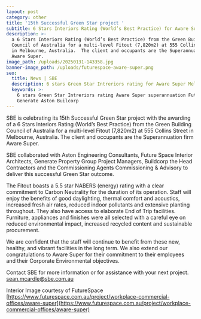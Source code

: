 ```yaml
---
layout: post
category: other
title: '15th Successful Green Star project '
subtitle: 6 Stars Interiors Rating (World’s Best Practice) for Aware Super
description: >-
  a 6 Stars Interiors Rating (World’s Best Practice) from the Green Building
  Council of Australia for a multi-level Fitout (7,820m2) at 555 Collins Street
  in Melbourne, Australia.  The client and occupants are the Superannuation firm
  Aware Super.
image_path: /uploads/20250131-143358.jpg
banner-image_path: /uploads/futurespace-aware-super.png
seo:
  title: News | SBE
  description: 6 stars Green Star Intreriors rating for Aware Super Melbourne
  keywords: >-
    6 stars Green Star Intreriors rating Aware Super superannuation FutureSpace 
    Generate Aston Builcorp
---
```

SBE is celebrating its 15th Successful Green Star project with the awarding of a 6 Stars Interiors Rating (World’s Best Practice) from the Green Building Council of Australia for a multi-level Fitout (7,820m2) at 555 Collins Street in Melbourne, Australia.  The client and occupants are the Superannuation firm Aware Super.

SBE collaborated with Aston Engineering Consultants, Future Space Interior Architects, Generate Property Group Project Managers, Buildcorp the Head Contractors and the Commissioning Agents Commissioning & Advisory to deliver this successful Green Star outcome.

The Fitout boasts a 5.5 star NABERS (energy) rating with a clear commitment to Carbon Neutrality for the duration of its operation. Staff will enjoy the benefits of good daylighting, thermal comfort and acoustics, increased fresh air rates, reduced indoor pollutants and extensive planting throughout.  They also have access to elaborate End of Trip facilities.  Furniture, appliances and finishes were all selected with a careful eye on reduced environmental impact, increased recycled content and sustainable procurement.

We are confident that the staff will continue to benefit from these new, healthy, and vibrant facilities in the long term. We also extend our congratulations to Aware Super for their commitment to their employees and their Corporate Environmental objectives.

Contact SBE for more information or for assistance with your next project. sean.mcardle@sbe.com.au

Interior&nbsp;Image courtesy of FutureSpace [https://www.futurespace.com.au/project/workplace-commercial-offices/aware-super](https://www.futurespace.com.au/project/workplace-commercial-offices/aware-super)